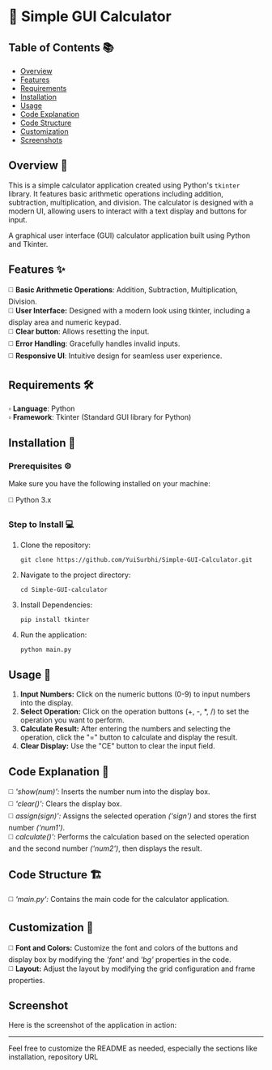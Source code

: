 # 🧮 Simple GUI Calculator 

## Table of Contents 📚
- [Overview](#overview-)
- [Features](#features-)
- [Requirements](#requirements)
- [Installation](#installation-)
- [Usage](#usage-)
- [Code Explanation](#code-explanation-)
- [Code Structure](#code-structure-)
- [Customization](#customization-)
- [Screenshots](#screenshots-)

## Overview 📖

This is a simple calculator application created using Python's <code>tkinter</code> library. It features basic arithmetic operations including addition, subtraction, multiplication, and division. The calculator is designed with a modern UI, allowing users to interact with a text display and buttons for input.<br>

A graphical user interface (GUI) calculator application built using Python and Tkinter.<br>

## Features ✨

◻️ **Basic Arithmetic Operations**: Addition, Subtraction, Multiplication, Division.<br>
◻️ **User Interface:** Designed with a modern look using tkinter, including a display area and numeric keypad.<br>
◻️ **Clear button**: Allows resetting the input.<br>
◻️ **Error Handling**: Gracefully handles invalid inputs.<br>
◻️ **Responsive UI**: Intuitive design for seamless user experience.<br>

## Requirements 🛠️

▫️ **Language**: Python <br>
▫️ **Framework**: Tkinter (Standard GUI library for Python)<br>

## Installation 🚀

### Prerequisites ⚙️

Make sure you have the following installed on your machine:<br>

◻️ Python 3.x

### Step to Install 💻

1. Clone the repository:<br>

       git clone https://github.com/YuiSurbhi/Simple-GUI-Calculator.git

2. Navigate to the project directory:<br>

       cd Simple-GUI-calculator

3. Install Dependencies:<br>

       pip install tkinter

4. Run the application:<br>

       python main.py

## Usage 🧩

1. **Input Numbers:** Click on the numeric buttons (0-9) to input numbers into the display.<br>
2. **Select Operation:** Click on the operation buttons (+, -, *, /) to set the operation you want to perform.<br>
3. **Calculate Result:** After entering the numbers and selecting the operation, click the "=" button to calculate and display the result.<br>
4. **Clear Display:** Use the "CE" button to clear the input field.<br>

## Code Explanation 📜

◻️ *'show(num)':* Inserts the number num into the display box.<br>
◻️ *'clear()':* Clears the display box.<br>
◻️ *assign(sign)':* Assigns the selected operation *('sign')* and stores the first number *('num1')*.<br>
◻️ *calculate()':* Performs the calculation based on the selected operation and the second number *('num2')*, then displays the result.<br>

## Code Structure 🏗️

◻️ *'main.py':* Contains the main code for the calculator application.<br>

## Customization 🎨

◻️ **Font and Colors:** Customize the font and colors of the buttons and display box by modifying the *'font'* and *'bg'* properties in the code.<br>
◻️ **Layout:** Adjust the layout by modifying the grid configuration and frame properties.<br>

## Screenshot 

 Here is the screenshot of the application in action:<br>

 
---

Feel free to customize the README as needed, especially the sections like installation, repository URL
